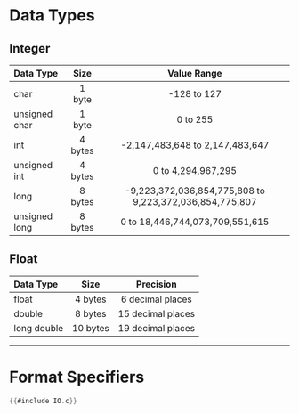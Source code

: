 # Data Types

## Integer

| Data Type | Size  | Value Range |
:--- | :---: | :---:
| char | 1 byte | -128 to 127 |
| unsigned char | 1 byte | 0 to 255 |
| int|4 bytes | -2,147,483,648 to 2,147,483,647 |
| unsigned int | 4 bytes | 0 to 4,294,967,295 |
| long | 8 bytes | -9,223,372,036,854,775,808 to 9,223,372,036,854,775,807 |
| unsigned long | 8 bytes | 0 to 18,446,744,073,709,551,615 |

## Float

| Data Type | Size | Precision |
:--- | :---: | :--:
| float | 4 bytes | 6 decimal places |
| double | 8 bytes | 15 decimal places |
| long double | 10 bytes| 19 decimal places |

---

# Format Specifiers

```c
{{#include IO.c}}
```
